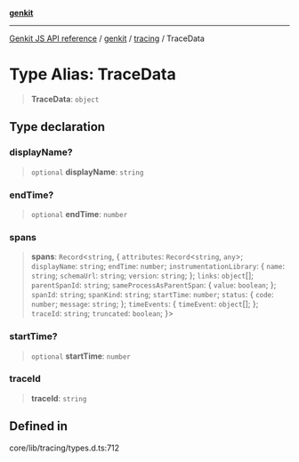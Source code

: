 [**genkit**](../../README.md)

***

[Genkit JS API reference](../../../README.md) / [genkit](../../README.md) / [tracing](../README.md) / TraceData

# Type Alias: TraceData

> **TraceData**: `object`

## Type declaration

### displayName?

> `optional` **displayName**: `string`

### endTime?

> `optional` **endTime**: `number`

### spans

> **spans**: `Record`\<`string`, \{ `attributes`: `Record`\<`string`, `any`\>; `displayName`: `string`; `endTime`: `number`; `instrumentationLibrary`: \{ `name`: `string`; `schemaUrl`: `string`; `version`: `string`; \}; `links`: `object`[]; `parentSpanId`: `string`; `sameProcessAsParentSpan`: \{ `value`: `boolean`; \}; `spanId`: `string`; `spanKind`: `string`; `startTime`: `number`; `status`: \{ `code`: `number`; `message`: `string`; \}; `timeEvents`: \{ `timeEvent`: `object`[]; \}; `traceId`: `string`; `truncated`: `boolean`; \}\>

### startTime?

> `optional` **startTime**: `number`

### traceId

> **traceId**: `string`

## Defined in

core/lib/tracing/types.d.ts:712
